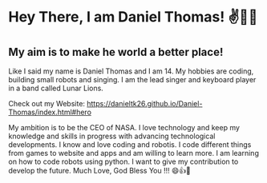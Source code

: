 # Hey There, I am Daniel Thomas! ✌👊😃
## My aim is to make he world a better place!

Like I said my name is Daniel Thomas and I am 14.
My hobbies are coding, building small robots and singing. I am the lead singer and keyboard player in a band called Lunar Lions.

Check out my Website: https://danieltk26.github.io/Daniel-Thomas/index.html#hero

My ambition is to be the CEO of NASA. I love technology and keep my knowledge and skills in progress with advancing technological developments. I know and love coding and robotis. I code different things from games to website and apps and am willing to learn more. I am learning on how to code robots using python. I want to give my contribution to develop the future. Much Love, God Bless You !!! 😄👍🌹



